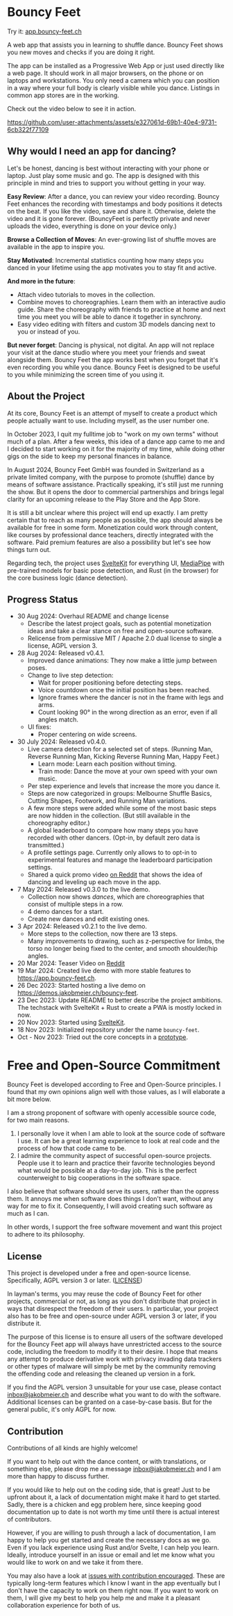# Bouncy Feet

Try it: [app.bouncy-feet.ch](https://app.bouncy-feet.ch)

A web app that assists you in learning to shuffle dance. Bouncy Feet shows you
new moves and checks if you are doing it right.

The app can be installed as a Progressive Web App or just used directly like a
web page. It should work in all major browsers, on the phone or on laptops and
workstations. You only need a camera which you can position in a way where your
full body is clearly visible while you dance. Listings in common app stores are
in the working.

Check out the video below to see it in action.

https://github.com/user-attachments/assets/e327061d-69b1-40e4-9731-6cb322f77109

## Why would I need an app for dancing?

Let's be honest, dancing is best without interacting with your phone or laptop.
Just play some music and go. The app is designed with this principle in mind and
tries to support you without getting in your way.

**Easy Review**: After a dance, you can review your video recording. Bouncy Feet
enhances the recording with timestamps and body positions it detects on the
beat. If you like the video, save and share it. Otherwise, delete the video and
it is gone forever. (BouncyFeet is perfectly private and never uploads the
video, everything is done on your device only.)

**Browse a Collection of Moves**: An ever-growing list of shuffle moves are
available in the app to inspire you.

**Stay Motivated**: Incremental statistics counting how many steps you danced in
your lifetime using the app motivates you to stay fit and active.

**And more in the future**:
- Attach video tutorials to moves in the collection.
- Combine moves to choreographies. Learn them with an interactive audio guide.
  Share the choreography with friends to practice at home and next time you meet
  you will be able to dance it together in synchrony.
- Easy video editing with filters and custom 3D models dancing next to you or
  instead of you.

**But never forget**: Dancing is physical, not digital. An app will not replace
your visit at the dance studio where you meet your friends and sweat alongside
them. Bouncy Feet the app works best when you forget that it's even recording
you while you dance. Bouncy Feet is designed to be useful to you while
minimizing the screen time of you using it.

## About the Project

At its core, Bouncy Feet is an attempt of myself to create a product which
people actually want to use. Including myself, as the user number one.

In October 2023, I quit my fulltime job to "work on my own terms" without much
of a plan. After a few weeks, this idea of a dance app came to me and I decided
to start working on it for the majority of my time, while doing other gigs on the
side to keep my personal finances in balance.

In August 2024, Bouncy Feet GmbH was founded in Switzerland as a private limited
company, with the purpose to promote (shuffle) dance by means of software
assistance. Practically speaking, it's still just me running the show. But it
opens the door to commercial partnerships and brings legal clarity for an upcoming
release to the Play Store and the App Store.

It is still a bit unclear where this project will end up exactly. I am pretty
certain that to reach as many people as possible, the app should always be
available for free in some form. Monetization could work through content, like
courses by professional dance teachers, directly integrated with the software.
Paid premium features are also a possibility but let's see how things turn out.

Regarding tech, the project uses [SvelteKit](https://kit.svelte.dev/) for
everything UI, [MediaPipe](https://developers.google.com/mediapipe) with
pre-trained models for basic pose detection, and Rust (in the browser) for the
core business logic (dance detection).

## Progress Status

- 30 Aug 2024: Overhaul README and change license
    - Describe the latest project goals, such as potential monetization ideas
      and take a clear stance on free and open-source software.
    - Relicense from permissive MIT / Apache 2.0 dual license to single a license, AGPL version 3.
- 28 Aug 2024: Released v0.4.1.
    - Improved dance animations: They now make a little jump between poses.
    - Change to live step detection:
        - Wait for proper positioning before detecting steps.
        - Voice countdown once the initial position has been reached.
        - Ignore frames where the dancer is not in the frame with legs and arms.
        - Count looking 90° in the wrong direction as an error, even if all angles match.
    - UI fixes:
      - Proper centering on wide screens.
- 30 July 2024: Released v0.4.0.
    - Live camera detection for a selected set of steps. (Running Man, Reverse Running Man, Kicking Reverse Running Man, Happy Feet.)
      - Learn mode: Learn each position without timing.
      - Train mode: Dance the move at your own speed with your own music.
    - Per step experience and levels that increase the more you dance it.
    - Steps are now categorized in groups: Melbourne Shuffle Basics, Cutting Shapes, Footwork, and Running Man variations.
    - A few more steps were added while some of the most basic steps are now hidden in the collection. (But still available in the choreography editor.)
    - A global leaderboard to compare how many steps you have recorded with other dancers. (Opt-in, by default zero data is transmitted.)
    - A profile settings page. Currently only allows to to opt-in to experimental features and manage the leaderboard participation settings.
    - Shared a quick promo video [on Reddit](https://www.reddit.com/r/shuffle/comments/1eglao3/bouncy_feet_app_update/) that shows the idea of dancing and leveling up each move in the app.
-  7 May 2024: Released v0.3.0 to the live demo.
    - Collection now shows *dances*, which are choreographies that consist of
      multiple steps in a row.
    - 4 demo dances for a start.
    - Create new dances and edit existing ones.
-  3 Apr 2024: Released v0.2.1 to the live demo.
    - More steps to the collection, now there are 13 steps.
    - Many improvements to drawing, such as z-perspective for limbs, the torso
      no longer being fixed to the center, and smooth shoulder/hip angles.
- 20 Mar 2024: Teaser Video on [Reddit](https://www.reddit.com/r/shuffle/comments/1bjdl1y/teaser_video_for_my_little_sideproject/)
- 19 Mar 2024: Created live demo with more stable features to https://app.bouncy-feet.ch.
- 26 Dec 2023: Started hosting a live demo on https://demos.jakobmeier.ch/bouncy-feet.
- 23 Dec 2023: Update README to better describe the project ambitions. The
  techstack with SvelteKit + Rust to create a PWA is mostly locked in now.
- 20 Nov 2023: Started using [SvelteKit](https://kit.svelte.dev/).
- 18 Nov 2023: Initialized repository under the name `bouncy-feet`.
- Oct - Nov 2023: Tried out the core concepts in a
  [prototype](https://github.com/jakmeier/dance-app-poc-playground).

# Free and Open-Source Commitment

Bouncy Feet is developed according to Free and Open-Source principles. I found
that my own opinions align well with those values, as I will elaborate a bit
more below.

I am a strong proponent of software with openly accessible source code, for two
main reasons.

1. I personally love it when I am able to look at the source code of software I
   use. It can be a great learning experience to look at real code and the
   process of how that code came to be.
2. I admire the community aspect of successful open-source projects. People use
   it to learn and practice their favorite technologies beyond what would be
   possible at a day-to-day job. This is the perfect counterweight to big
   cooperations in the software space.

I also believe that software should serve its users, rather than the oppress
them. It annoys me when software does things I don't want, without any way for
me to fix it. Consequently, I will avoid creating such software as much as I
can.

In other words, I support the free software movement and want this project to
adhere to its philosophy.

## License

This project is developed under a free and open-source license.
Specifically, AGPL version 3 or later. ([LICENSE](./AGPL-3.0-or-later.md))

In layman's terms, you may reuse the code of Bouncy Feet for other projects,
commercial or not, as long as you don't distribute that project in ways that
disrespect the freedom of their users. In particular, your project also has to
be free and open-source under AGPL version 3 or later, if you distribute it.

The purpose of this license is to ensure all users of the software developed for
the Bouncy Feet app will always have unrestricted access to the source code,
including the freedom to modify it to their desire. I hope that means any
attempt to produce derivative work with privacy invading data trackers or other
types of malware will simply be met by the community removing the offending code
and releasing the cleaned up version in a fork.

If you find the AGPL version 3 unsuitable for your use case, please contact
inbox@jakobmeier.ch and describe what you want to do with the software.
Additional licenses can be granted on a case-by-case basis. But for the general
public, it's only AGPL for now.

## Contribution

Contributions of all kinds are highly welcome!

If you want to help out with the dance content, or with translations, or
something else, please drop me a message inbox@jakobmeier.ch and I am more than
happy to discuss further. 

If you would like to help out on the coding side, that is great! Just to be
upfront about it, a lack of documentation might make it hard to get started.
Sadly, there is a chicken and egg problem here, since keeping good documentation
up to date is not worth my time until there is actual interest of contributors.

However, if you are willing to push through a lack of documentation, I am happy
to help you get started and create the necessary docs as we go. Even if you lack
experience using Rust and/or Svelte, I can help you learn. Ideally, introduce
yourself in an issue or email and let me know what you would like to work on and
we take it from there.

You may also have a look at
[issues with contribution encouraged](https://github.com/jakmeier/bouncy-feet/issues?q=is%3Aissue+is%3Aopen+label%3A%22contribution+encouraged%22).
These are typically long-term features which I know I want in the app eventually
but I don't have the capacity to work on them right now. If you want to work on
them, I will give my best to help you help me and make it a pleasant
collaboration experience for both of us.